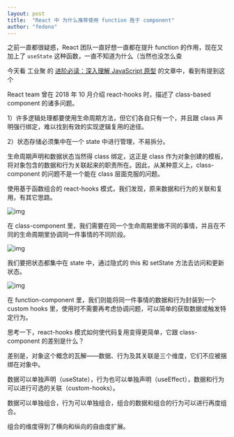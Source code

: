```yaml
---
layout: post
title:  "React 中 为什么推荐使用 function 胜于 component"
author: "fedono"
---
```


之前一直都很疑惑，React 团队一直好想一直都在提升 function 的作用，现在又加上了 `useState` 这种函数，一直不知道为什么（当然也没怎么查

今天看 工业聚 的 [进阶必读：深入理解 JavaScript 原型](https://weibo.com/ttarticle/p/show?id=2309404429772187893873#_0)  的文章中，看到有提到这个

React team 曾在 2018 年 10 月介绍 react-hooks 时，描述了 class-based component 的诸多问题。

1）许多逻辑处理都要使用生命周期方法，但它们各自只有一个，并且跟 class 声明强行绑定，难以找到有效的实现逻辑复用的途径。

2）状态存储必须集中在一个 state 中进行管理，不易拆分。

生命周期声明和数据状态当然得 class 绑定，这正是 class 作为对象创建的模板，将对象包含的数据和行为关联起来的职责所在。因此，从某种意义上，class-component 的问题不是一个能在 class 层面克服的问题。

使用基于函数组合的 react-hooks 模式，我们发现，原来数据和行为的关联和复用，有其它思路。

![img](../assets/react-component-vs-function/component.png)

在 class-component 里，我们需要在同一个生命周期里做不同的事情，并且在不同的生命周期里协调同一件事情的不同阶段。

![img](../assets/react-component-vs-function/state.png)

我们要把状态都集中在 state 中，通过隐式的 this 和 setState 方法去访问和更新状态。

![img](../assets/react-component-vs-function/state-2.png)

在 function-component 里，我们则能将同一件事情的数据和行为封装到一个 custom hooks 里，使用时不需要再考虑协调问题，可以简单的获取数据或触发特定行为。

思考一下，react-hooks 模式如何使代码复用变得更简单，它跟 class-component 的差别是什么？

差别是，对象这个概念的瓦解——数据、行为及其关联是三个维度，它们不应被捆绑在对象中。

数据可以单独声明（useState），行为也可以单独声明（useEffect），数据和行为可以进行可选的关联（custom-hooks）。

数据可以单独组合，行为可以单独组合，组合的数据和组合的行为可以进行再度组合。

组合的维度得到了横向和纵向的自由度扩展。